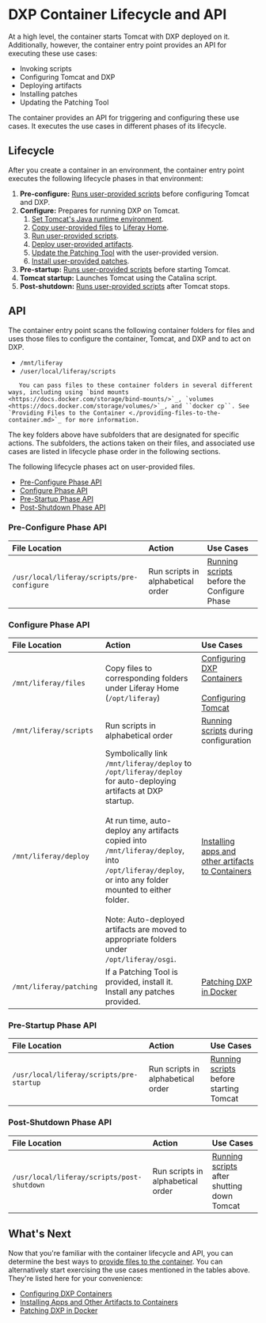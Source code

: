 # DXP Container Lifecycle and API

At a high level, the container starts Tomcat with DXP deployed on it. Additionally, however, the container entry point provides an API for executing these use cases:

* Invoking scripts
* Configuring Tomcat and DXP
* Deploying artifacts
* Installing patches
* Updating the Patching Tool

The container provides an API for triggering and configuring these use cases. It executes the use cases in different phases of its lifecycle.

## Lifecycle

After you create a container in an environment, the container entry point executes the following lifecycle phases in that environment:

1. **Pre-configure:** [Runs user-provided scripts](./running-scripts-in-containers.md) before configuring Tomcat and DXP.
1. **Configure:** Prepares for running DXP on Tomcat.
    1. [Set Tomcat's Java runtime environment](./configuring-dxp-containers.md#jvm-options).
    1. [Copy user-provided files](./configuring-dxp-containers.md) to [Liferay Home](../../reference/liferay-home.md).
    1. [Run user-provided scripts](./running-scripts-in-containers.md).
    1. [Deploy user-provided artifacts](./installing-apps-and-other-artifacts-to-containers.md).
    1. [Update the Patching Tool](./patching-dxp-in-docker.md#updating-the-patching-tool) with the user-provided version.
    1. [Install user-provided patches](./patching-dxp-in-docker.md).
1. **Pre-startup:** [Runs user-provided scripts](./running-scripts-in-containers.md) before starting Tomcat.
1. **Tomcat startup:** Launches Tomcat using the Catalina script.
1. **Post-shutdown:** [Runs user-provided scripts](./running-scripts-in-containers.md) after Tomcat stops.

## API

The container entry point scans the following container folders for files and uses those files to configure the container, Tomcat, and DXP and to act on DXP.

* `/mnt/liferay`
* `/user/local/liferay/scripts`

```note::
   You can pass files to these container folders in several different ways, including using `bind mounts <https://docs.docker.com/storage/bind-mounts/>`_, `volumes <https://docs.docker.com/storage/volumes/>`_, and ``docker cp``. See `Providing Files to the Container <./providing-files-to-the-container.md>`_ for more information.
```

The key folders above have subfolders that are designated for specific actions. The subfolders, the actions taken on their files, and associated use cases are listed in lifecycle phase order in the following sections.

The following lifecycle phases act on user-provided files.

* [Pre-Configure Phase API](#pre-configure-phase-api)
* [Configure Phase API](#configure-phase-api)
* [Pre-Startup Phase API](#pre-startup-phase-api)
* [Post-Shutdown Phase API](#post-shutdown-phase-api)

### Pre-Configure Phase API

| File Location | Action | Use Cases |
| :------------ | :----- | :-------- |
| `/usr/local/liferay/scripts/pre-configure` | Run scripts in alphabetical order | [Running scripts](./running-scripts-in-containers.md) before the Configure Phase |

### Configure Phase API

| File Location | Action | Use Cases |
| :------------ | :----- | :-------- |
| `/mnt/liferay/files` | Copy files to corresponding folders under Liferay Home (`/opt/liferay`) | [Configuring DXP Containers](./configuring-dxp-containers.md)<br><br>[Configuring Tomcat](./configuring-dxp-containers.md#jvm-options) |
| `/mnt/liferay/scripts` | Run scripts in alphabetical order | [Running scripts](./running-scripts-in-containers.md) during configuration |
| `/mnt/liferay/deploy` | Symbolically link `/mnt/liferay/deploy` to `/opt/liferay/deploy` for auto-deploying artifacts at DXP startup.<br><br>At run time, auto-deploy any artifacts copied into `/mnt/liferay/deploy`, into `/opt/liferay/deploy`, or into any folder mounted to either folder.<br><br>Note: Auto-deployed artifacts are moved to appropriate folders under `/opt/liferay/osgi`. | [Installing apps and other artifacts to Containers](./installing-apps-and-other-artifacts-to-containers.md) |
| `/mnt/liferay/patching` | If a Patching Tool is provided, install it. Install any patches provided. | [Patching DXP in Docker](./patching-dxp-in-docker.md) |

### Pre-Startup Phase API

| File Location | Action | Use Cases |
| :------------ | :----- | :-------- |
| `/usr/local/liferay/scripts/pre-startup` | Run scripts in alphabetical order | [Running scripts](./running-scripts-in-containers.md) before starting Tomcat |

### Post-Shutdown Phase API

| File Location | Action | Use Cases |
| :------------ | :----- | :-------- |
| `/usr/local/liferay/scripts/post-shutdown` | Run scripts in alphabetical order | [Running scripts](./running-scripts-in-containers.md) after shutting down Tomcat |

## What's Next

Now that you're familiar with the container lifecycle and API, you can determine the best ways to [provide files to the container](./providing-files-to-the-container.md). You can alternatively start exercising the use cases mentioned in the tables above. They're listed here for your convenience:

* [Configuring DXP Containers](./configuring-dxp-containers.md)
* [Installing Apps and Other Artifacts to Containers](./installing-apps-and-other-artifacts-to-containers.md)
* [Patching DXP in Docker](./patching-dxp-in-docker.md)